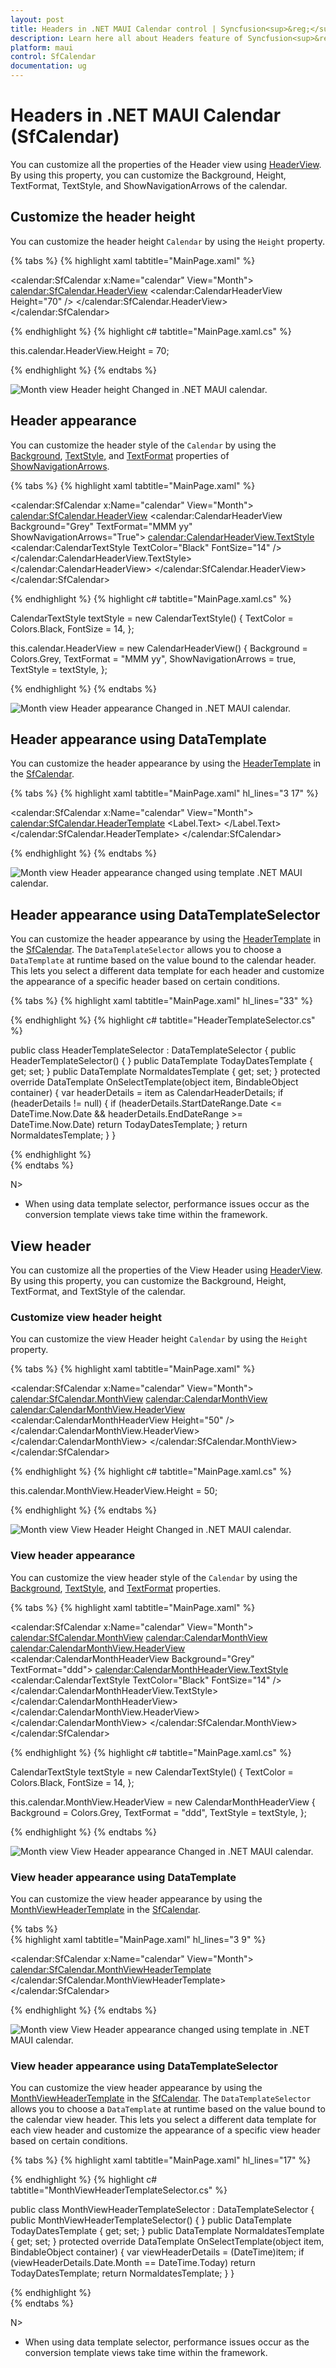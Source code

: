 ```yaml
---
layout: post
title: Headers in .NET MAUI Calendar control | Syncfusion<sup>&reg;</sup> | Calendar
description: Learn here all about Headers feature of Syncfusion<sup>&reg;</sup> .NET MAUI Calendar (SfCalendar) control and more.
platform: maui
control: SfCalendar
documentation: ug
---
```


# Headers in .NET MAUI Calendar (SfCalendar)
You can customize all the properties of the Header view using [HeaderView](https://help.syncfusion.com/cr/maui/Syncfusion.Maui.Calendar.SfCalendar.html#Syncfusion_Maui_Calendar_SfCalendar_HeaderView). By using this property, you can customize the Background, Height, TextFormat, TextStyle, and ShowNavigationArrows of the calendar.

## Customize the header height
You can customize the header height `Calendar` by using the `Height` property.

{% tabs %}
{% highlight xaml tabtitle="MainPage.xaml" %}

<calendar:SfCalendar  x:Name="calendar"
                      View="Month">
            <calendar:SfCalendar.HeaderView>
                <calendar:CalendarHeaderView Height="70" />
            </calendar:SfCalendar.HeaderView>
</calendar:SfCalendar>

{% endhighlight %}
{% highlight c# tabtitle="MainPage.xaml.cs" %}

this.calendar.HeaderView.Height = 70;

{% endhighlight %}
{% endtabs %}

![Month view Header height Changed in .NET MAUI calendar.](images/header/maui-month-view-header-height-changed.png)

## Header appearance
You can customize the header style of the `Calendar` by using the [Background](https://help.syncfusion.com/cr/maui/Syncfusion.Maui.Calendar.CalendarHeaderView.html#Syncfusion_Maui_Calendar_CalendarHeaderView_Background), [TextStyle](https://help.syncfusion.com/cr/maui/Syncfusion.Maui.Calendar.CalendarHeaderView.html#Syncfusion_Maui_Calendar_CalendarHeaderView_TextStyle), and [TextFormat](https://help.syncfusion.com/cr/maui/Syncfusion.Maui.Calendar.CalendarHeaderView.html#Syncfusion_Maui_Calendar_CalendarHeaderView_TextFormat) properties of [ShowNavigationArrows](https://help.syncfusion.com/cr/maui/Syncfusion.Maui.Calendar.CalendarHeaderView.html#Syncfusion_Maui_Calendar_CalendarHeaderView_ShowNavigationArrows).

{% tabs %}
{% highlight xaml tabtitle="MainPage.xaml" %}

<calendar:SfCalendar  x:Name="calendar"
                      View="Month">
            <calendar:SfCalendar.HeaderView>
                <calendar:CalendarHeaderView Background="Grey" TextFormat="MMM yy" ShowNavigationArrows="True">
                    <calendar:CalendarHeaderView.TextStyle>
                        <calendar:CalendarTextStyle TextColor="Black" FontSize="14" />
                    </calendar:CalendarHeaderView.TextStyle>
                </calendar:CalendarHeaderView>
            </calendar:SfCalendar.HeaderView>
</calendar:SfCalendar>

{% endhighlight %}
{% highlight c# tabtitle="MainPage.xaml.cs" %}

CalendarTextStyle textStyle = new CalendarTextStyle()
{
    TextColor = Colors.Black,
    FontSize = 14,
};

this.calendar.HeaderView = new CalendarHeaderView()
{
    Background = Colors.Grey,
    TextFormat = "MMM yy",
    ShowNavigationArrows = true,
    TextStyle = textStyle,
};

{% endhighlight %}
{% endtabs %}

![Month view Header appearance Changed in .NET MAUI calendar.](images/header/maui-month-view-header-appearance-changed.png)

## Header appearance using DataTemplate

You can customize the header appearance by using the [HeaderTemplate](https://help.syncfusion.com/cr/maui/Syncfusion.Maui.Calendar.SfCalendar.html#Syncfusion_Maui_Calendar_SfCalendar_HeaderTemplate) in the [SfCalendar](https://help.syncfusion.com/cr/maui/Syncfusion.Maui.Calendar.SfCalendar.html). 

{% tabs %}
{% highlight xaml tabtitle="MainPage.xaml" hl_lines="3 17" %}

  <calendar:SfCalendar x:Name="calendar" 
                         View="Month">
        <calendar:SfCalendar.HeaderTemplate>
            <DataTemplate>
                <Grid Background = "#987D9A">
                    <Label x:Name="label" TextColor="White" HorizontalOptions="Center" VerticalOptions="Start">
                        <Label.Text>
                            <MultiBinding StringFormat = "{}{0:MMM dd, yyyy} - {1:MMM dd, yyyy}">
                                <Binding Path="StartDateRange" />
                                <Binding Path = "EndDateRange" />
                            </MultiBinding>
                        </Label.Text>
                    </Label>
                    <Label  HorizontalOptions="Center" VerticalOptions="End" Text="{Binding Text}" TextColor="White" />
                </Grid>
            </DataTemplate>
        </calendar:SfCalendar.HeaderTemplate>
 </calendar:SfCalendar>

{% endhighlight %}
{% endtabs %}

![Month view Header appearance changed using template .NET MAUI calendar.](images/header/maui-month-view-header-data-template.png)

## Header appearance using DataTemplateSelector

You can customize the header appearance by using the [HeaderTemplate](https://help.syncfusion.com/cr/maui/Syncfusion.Maui.Calendar.SfCalendar.html#Syncfusion_Maui_Calendar_SfCalendar_HeaderTemplate) in the [SfCalendar](https://help.syncfusion.com/cr/maui/Syncfusion.Maui.Calendar.SfCalendar.html). The `DataTemplateSelector` allows you to choose a `DataTemplate` at runtime based on the value bound to the calendar header. This lets you select a different data template for each header and customize the appearance of a specific header based on certain conditions.

{% tabs %}
{% highlight xaml tabtitle="MainPage.xaml" hl_lines="33" %}

 <Grid>
    <Grid.Resources>
        <DataTemplate x:Key="todayDatesTemplate">
            <Grid Background = "LightBlue" >
                <Label x:Name="label" HorizontalOptions="Center" VerticalOptions="Center">
                    <Label.Text>
                        <MultiBinding StringFormat = "{}{0:MMM dd, yyyy} - {1:MMM dd, yyyy}" >
                            <Binding Path="StartDateRange" />
                            <Binding Path = "EndDateRange" />
                        </MultiBinding>
                    </Label.Text>
                </Label>
                <Label HorizontalOptions="Center" VerticalOptions="End" Text="{Binding Text}" TextColor="Red" />
            </Grid>
        </DataTemplate>
        <DataTemplate x:Key="normaldatesTemplate">
            <Grid Background = "LightGreen" >
                <Label x:Name="label" HorizontalOptions="Center" VerticalOptions="Center">
                    <Label.Text>
                        <MultiBinding StringFormat = "{}{0:MMM dd, yyyy} - {1:MMM dd, yyyy}" >
                            <Binding Path="StartDateRange" />
                            <Binding Path = "EndDateRange" />
                        </MultiBinding>
                    </Label.Text>
                </Label>
                <Label HorizontalOptions="Center" VerticalOptions="End" Text="{Binding Text}" TextColor="Orange" />
            </Grid>
        </DataTemplate>
        <local:HeaderTemplateSelector x:Key="headerTemplateSelector" TodayDatesTemplate="{StaticResource todayDatesTemplate}"  NormaldatesTemplate="{StaticResource normaldatesTemplate}" />
    </Grid.Resources>
    <calendar:SfCalendar x:Name="calendar"
                           View="Month"
                           HeaderTemplate ="{StaticResource headerTemplateSelector}">
    </calendar:SfCalendar>
 </Grid>

{% endhighlight %}
{% highlight c# tabtitle="HeaderTemplateSelector.cs" %}

public class HeaderTemplateSelector : DataTemplateSelector
{
    public HeaderTemplateSelector()
    {
    }
    public DataTemplate TodayDatesTemplate { get; set; }
    public DataTemplate NormaldatesTemplate { get; set; }
    protected override DataTemplate OnSelectTemplate(object item, BindableObject container)
    {
        var headerDetails = item as CalendarHeaderDetails;
        if (headerDetails != null)
        {
            if (headerDetails.StartDateRange.Date <= DateTime.Now.Date && headerDetails.EndDateRange >= DateTime.Now.Date)
                return TodayDatesTemplate;
        }
        return NormaldatesTemplate;
    }
}

{% endhighlight %}  
{% endtabs %}

N>
* When using data template selector, performance issues occur as the conversion template views take time within the framework.

## View header
You can customize all the properties of the View Header using [HeaderView](https://help.syncfusion.com/cr/maui/Syncfusion.Maui.Calendar.CalendarMonthView.html#Syncfusion_Maui_Calendar_CalendarMonthView_HeaderView). By using this property, you can customize the Background, Height, TextFormat, and TextStyle of the calendar.

### Customize view header height
You can customize the view Header height `Calendar` by using the `Height` property.

{% tabs %}
{% highlight xaml tabtitle="MainPage.xaml" %}

<calendar:SfCalendar  x:Name="calendar"
                      View="Month">
            <calendar:SfCalendar.MonthView>
                <calendar:CalendarMonthView>
                    <calendar:CalendarMonthView.HeaderView>
                        <calendar:CalendarMonthHeaderView Height="50" />
                    </calendar:CalendarMonthView.HeaderView>
                </calendar:CalendarMonthView>
            </calendar:SfCalendar.MonthView>
</calendar:SfCalendar>

{% endhighlight %}
{% highlight c# tabtitle="MainPage.xaml.cs" %}

this.calendar.MonthView.HeaderView.Height = 50;

{% endhighlight %}
{% endtabs %}

![Month view View Header Height Changed in .NET MAUI calendar.](images/header/maui-month-view-view-header-height-changed.png)

### View header appearance
You can customize the view header style of the `Calendar` by using the [Background](https://help.syncfusion.com/cr/maui/Syncfusion.Maui.Calendar.CalendarMonthHeaderView.html#Syncfusion_Maui_Calendar_CalendarMonthHeaderView_Background), [TextStyle](https://help.syncfusion.com/cr/maui/Syncfusion.Maui.Calendar.CalendarMonthHeaderView.html#Syncfusion_Maui_Calendar_CalendarMonthHeaderView_TextStyle), and [TextFormat](https://help.syncfusion.com/cr/maui/Syncfusion.Maui.Calendar.CalendarMonthHeaderView.html#Syncfusion_Maui_Calendar_CalendarMonthHeaderView_TextFormat) properties.

{% tabs %}
{% highlight xaml tabtitle="MainPage.xaml" %}

<calendar:SfCalendar  x:Name="calendar"
                      View="Month">
            <calendar:SfCalendar.MonthView>
                <calendar:CalendarMonthView>
                    <calendar:CalendarMonthView.HeaderView>
                        <calendar:CalendarMonthHeaderView Background="Grey" TextFormat="ddd">
                            <calendar:CalendarMonthHeaderView.TextStyle>
                                <calendar:CalendarTextStyle TextColor="Black" FontSize="14" />
                            </calendar:CalendarMonthHeaderView.TextStyle>
                        </calendar:CalendarMonthHeaderView>
                    </calendar:CalendarMonthView.HeaderView>
                </calendar:CalendarMonthView>
            </calendar:SfCalendar.MonthView>
</calendar:SfCalendar>

{% endhighlight %}
{% highlight c# tabtitle="MainPage.xaml.cs" %}

CalendarTextStyle textStyle = new CalendarTextStyle()
{
    TextColor = Colors.Black,
    FontSize = 14,
};

this.calendar.MonthView.HeaderView = new CalendarMonthHeaderView
{
    Background = Colors.Grey,
    TextFormat = "ddd",
    TextStyle = textStyle,
};

{% endhighlight %}
{% endtabs %}

![Month view View Header appearance Changed in .NET MAUI calendar.](images/header/maui-month-view-view-header-appearance-changed.png)

### View header appearance using DataTemplate

You can customize the view header appearance by using the [MonthViewHeaderTemplate](https://help.syncfusion.com/cr/maui/Syncfusion.Maui.Calendar.SfCalendar.html#Syncfusion_Maui_Calendar_SfCalendar_MonthViewHeaderTemplate) in the [SfCalendar](https://help.syncfusion.com/cr/maui/Syncfusion.Maui.Calendar.SfCalendar.html).

{% tabs %}  
{% highlight xaml tabtitle="MainPage.xaml" hl_lines="3 9" %}

 <calendar:SfCalendar x:Name="calendar"
                        View="Month">
        <calendar:SfCalendar.MonthViewHeaderTemplate>
            <DataTemplate>
                <Grid Background ="#BB9AB1" >
                    <Label x:Name="label" HorizontalOptions="Center" VerticalOptions="Center" Text="{Binding StringFormat='{0:ddd}'}" TextColor="White" FontSize="14" FontFamily="Bold" />
                </Grid>
            </DataTemplate>
        </calendar:SfCalendar.MonthViewHeaderTemplate>
 </calendar:SfCalendar>

{% endhighlight %}
{% endtabs %}

![Month view View Header appearance changed using template in .NET MAUI calendar.](images/header/maui-month-view-view-header-data-template.png)

### View header appearance using DataTemplateSelector

You can customize the view header appearance by using the [MonthViewHeaderTemplate](https://help.syncfusion.com/cr/maui/Syncfusion.Maui.Calendar.SfCalendar.html#Syncfusion_Maui_Calendar_SfCalendar_MonthViewHeaderTemplate) in the [SfCalendar](https://help.syncfusion.com/cr/maui/Syncfusion.Maui.Calendar.SfCalendar.html). The `DataTemplateSelector` allows you to choose a `DataTemplate` at runtime based on the value bound to the calendar view header. This lets you select a different data template for each view header and customize the appearance of a specific view header based on certain conditions.

{% tabs %}
{% highlight xaml tabtitle="MainPage.xaml" hl_lines="17" %}

 <Grid>
    <Grid.Resources>
        <DataTemplate x:Key="normaldatesTemplate">
            <Grid Background = "lightBlue">
                <Label x:Name="label" HorizontalOptions="Center" VerticalOptions="Center" Text="{Binding StringFormat='{0:ddd}'}"  TextColor="Red" />
            </Grid>
        </DataTemplate>
        <DataTemplate x:Key="todayDatesTemplate">
            <Grid Background = "LightGreen" >
                <Label x:Name="label" HorizontalOptions="Center" VerticalOptions="Center" Text="{Binding StringFormat='{0:ddd}'}"  TextColor="Orange" />
            </Grid>
        </DataTemplate>
        <local:MonthViewHeaderTemplateSelector x:Key="monthViewHeaderTemplateSelector"  TodayDatesTemplate="{StaticResource todayDatesTemplate}"  NormaldatesTemplate="{StaticResource normaldatesTemplate}" />
    </Grid.Resources>
    <calendar:SfCalendar x:Name="calendar"
                           View="Month"
                           MonthViewHeaderTemplate ="{StaticResource monthViewHeaderTemplateSelector}">
    </calendar:SfCalendar>
 </Grid>

{% endhighlight %}
{% highlight c# tabtitle="MonthViewHeaderTemplateSelector.cs" %}

public class MonthViewHeaderTemplateSelector : DataTemplateSelector
{
    public MonthViewHeaderTemplateSelector()
    {
    }
    public DataTemplate TodayDatesTemplate { get; set; }
    public DataTemplate NormaldatesTemplate { get; set; }
    protected override DataTemplate OnSelectTemplate(object item, BindableObject container)
    {
        var viewHeaderDetails = (DateTime)item;
        if (viewHeaderDetails.Date.Month == DateTime.Today)
            return TodayDatesTemplate;
        return NormaldatesTemplate;
    }
}

{% endhighlight %}  
{% endtabs %}

N>
* When using data template selector, performance issues occur as the conversion template views take time within the framework.